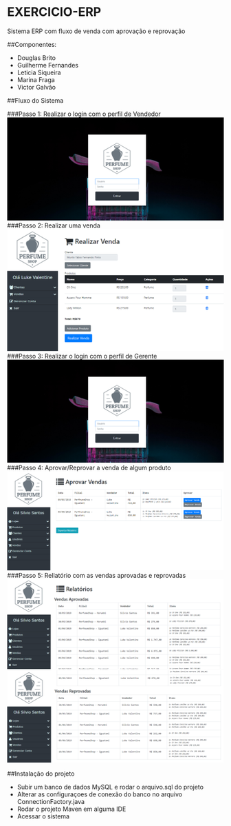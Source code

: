 # EXERCICIO-ERP
Sistema ERP com fluxo de venda com aprovação e reprovação

##Componentes:
+ Douglas Brito
+ Guilherme Fernandes
+ Leticia Siqueira
+ Marina Fraga
+ Victor Galvão

##Fluxo do Sistema

###Passo 1: Realizar o login com o perfil de Vendedor
![alt text](./fluxo/0_login.png)
###Passo 2: Realizar uma venda
![alt text](./fluxo/1_venda.png)
###Passo 3: Realizar o login com o perfil de Gerente
![alt text](./fluxo/0_login.png)
###Passo 4: Aprovar/Reprovar a venda de algum produto
![alt text](./fluxo/4_venda.png)
###Passo 5: Rellatório com as vendas aprovadas e reprovadas
![alt text](./fluxo/5_1_relatorio.png)
![alt text](./fluxo/5_2_relatorio.png)


##Instalação do projeto
+ Subir um banco de dados MySQL e rodar o arquivo.sql do projeto
+ Alterar as configuraçoes de conexão do banco no arquivo ConnectionFactory.java
+ Rodar o projeto Maven em alguma IDE
+ Acessar o sistema

